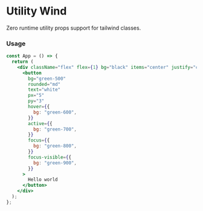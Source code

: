 # Utility Wind

Zero runtime utility props support for tailwind classes.

### Usage

```jsx
const App = () => {
  return (
    <div className="flex" flex={1} bg="black" items="center" justify="center">
      <button
        bg="green-500"
        rounded="md"
        text="white"
        px="5"
        py="3"
        hover={{
          bg: "green-600",
        }}
        active={{
          bg: "green-700",
        }}
        focus={{
          bg: "green-800",
        }}
        focus-visible={{
          bg: "green-900",
        }}
      >
        Hello world
      </button>
    </div>
  );
};
```
